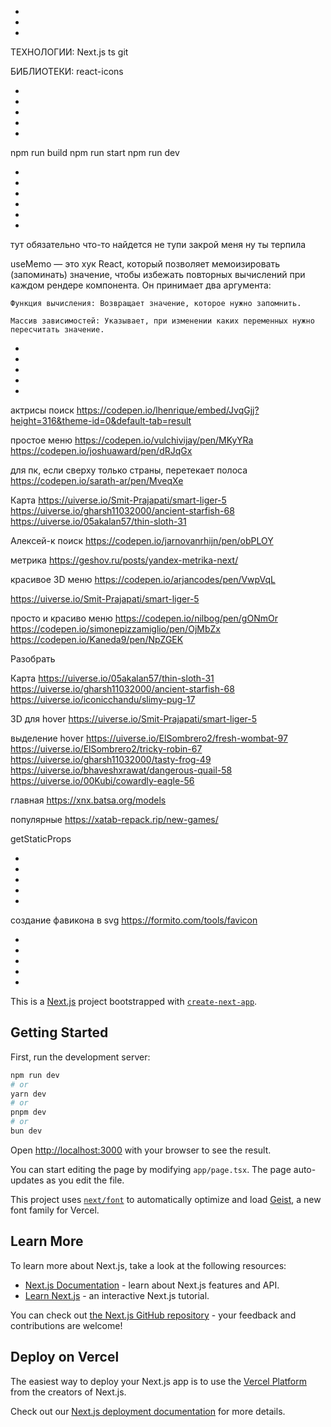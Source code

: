 -
-
-

ТЕХНОЛОГИИ:
Next.js
ts
git

БИБЛИОТЕКИ:
react-icons

-
-
-
-
-

npm run build
npm run start
npm run dev

-
-
-
-
-
-

тут обязательно что-то найдется
не тупи закрой меня
ну ты терпила

useMemo — это хук React, который позволяет мемоизировать (запоминать) значение, чтобы избежать повторных вычислений при каждом рендере компонента. Он принимает два аргумента:

    Функция вычисления: Возвращает значение, которое нужно запомнить.

    Массив зависимостей: Указывает, при изменении каких переменных нужно пересчитать значение.

-
-
-
-
-

актрисы
поиск
https://codepen.io/lhenrique/embed/JvqGjj?height=316&theme-id=0&default-tab=result

простое меню
https://codepen.io/vulchivijay/pen/MKyYRa
https://codepen.io/joshuaward/pen/dRJqGx

для пк, если сверху только страны, перетекает полоса
https://codepen.io/sarath-ar/pen/MveqXe

Карта
https://uiverse.io/Smit-Prajapati/smart-liger-5
https://uiverse.io/gharsh11032000/ancient-starfish-68
https://uiverse.io/05akalan57/thin-sloth-31

Алексей-к
поиск
https://codepen.io/jarnovanrhijn/pen/obPLOY

метрика
https://geshov.ru/posts/yandex-metrika-next/

красивое 3D меню
https://codepen.io/arjancodes/pen/VwpVqL

https://uiverse.io/Smit-Prajapati/smart-liger-5

просто и красиво меню
https://codepen.io/nilbog/pen/gONmOr
https://codepen.io/simonepizzamiglio/pen/OjMbZx
https://codepen.io/Kaneda9/pen/NpZGEK

Разобрать

Карта
https://uiverse.io/05akalan57/thin-sloth-31
https://uiverse.io/gharsh11032000/ancient-starfish-68
https://uiverse.io/iconicchandu/slimy-pug-17

3D для hover
https://uiverse.io/Smit-Prajapati/smart-liger-5

выделение hover
https://uiverse.io/ElSombrero2/fresh-wombat-97
https://uiverse.io/ElSombrero2/tricky-robin-67
https://uiverse.io/gharsh11032000/tasty-frog-49
https://uiverse.io/bhaveshxrawat/dangerous-quail-58
https://uiverse.io/00Kubi/cowardly-eagle-56

главная
https://xnx.batsa.org/models

популярные
https://xatab-repack.rip/new-games/

getStaticProps

-
-
-
-
-

создание фавикона в svg
https://formito.com/tools/favicon

-
-
-
-
-

This is a [Next.js](https://nextjs.org) project bootstrapped with [`create-next-app`](https://nextjs.org/docs/app/api-reference/cli/create-next-app).

## Getting Started

First, run the development server:

```bash
npm run dev
# or
yarn dev
# or
pnpm dev
# or
bun dev
```

Open [http://localhost:3000](http://localhost:3000) with your browser to see the result.

You can start editing the page by modifying `app/page.tsx`. The page auto-updates as you edit the file.

This project uses [`next/font`](https://nextjs.org/docs/app/building-your-application/optimizing/fonts) to automatically optimize and load [Geist](https://vercel.com/font), a new font family for Vercel.

## Learn More

To learn more about Next.js, take a look at the following resources:

- [Next.js Documentation](https://nextjs.org/docs) - learn about Next.js features and API.
- [Learn Next.js](https://nextjs.org/learn) - an interactive Next.js tutorial.

You can check out [the Next.js GitHub repository](https://github.com/vercel/next.js) - your feedback and contributions are welcome!

## Deploy on Vercel

The easiest way to deploy your Next.js app is to use the [Vercel Platform](https://vercel.com/new?utm_medium=default-template&filter=next.js&utm_source=create-next-app&utm_campaign=create-next-app-readme) from the creators of Next.js.

Check out our [Next.js deployment documentation](https://nextjs.org/docs/app/building-your-application/deploying) for more details.
